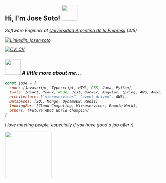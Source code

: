 <h2> Hi, I'm Jose Soto! <img src="https://media.giphy.com/media/oDLDbBgf0dkis/giphy.gif" width="50"></h2>
<p><em>Software Enginner at <a href="https://www.uade.edu.ar/">Universidad Argentina de la Empresa</a> (4/5)
<!---
</br>Developer Consultant at <a href="https://www.thoughtworks.com">ThoughtWorks</a><img src="https://media.giphy.com/media/WUlplcMpOCEmTGBtBW/giphy.gif" width="30"> 
</em>--->
</p>

[![Linkedin: josemsoto](https://img.shields.io/badge/-linkedIn-blue)](https://www.linkedin.com/in/jmiguelsoto/)

[![CV: CV](https://img.shields.io/badge/-CV-green)](https://docs.google.com/document/d/1VU64xDwr-yvZbMgVsEIvqKiriaULRNmY_J3oTQYOGfI/edit?usp=sharing)

### <img src="https://media.giphy.com/media/WUlplcMpOCEmTGBtBW/giphy.gif" width="50"> A little more about me...  

```javascript
const jose = {
  code: [Javascript, Typescript, HTML, CSS, Java, Python],
  tools: [React, Redux, Node, Jest, Docker, Angular, Spring, AWS, Amplify],
  architecture: ["microservices", "event-driven", AWS],
  Databases: [SQL, Mongo, DynamoDB, Redis]
  lookingFor: [Cloud Computing, Microservices, Remote-Work],
  others: [Future ADCC World Champion]
}
```
<p>I love meeting people, especially if you have good a job offer ;)<br></p>
<img src="https://media.giphy.com/media/Z9oFSDmFcc16JXkSeS/giphy.gif" width="150">
